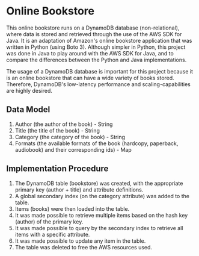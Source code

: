 # Online Bookstore
This online bookstore runs on a DynamoDB database (non-relational), where data is stored and retrieved through the 
use of the AWS SDK for Java. It is an adaptation of Amazon's online bookstore application 
that was written in Python (using Boto 3). Although simpler in Python, this project was done
in Java to play around with the AWS SDK for Java, and to compare the differences between
the Python and Java implementations.

The usage of a DynamoDB database is important for this project because it is an online 
bookstore that can have a wide variety of books stored. Therefore, DynamoDB's low-latency 
performance and scaling-capabilities are highly desired.

## Data Model
1. Author (the author of the book) - String
2. Title (the title of the book) - String
3. Category (the category of the book) - String
4. Formats (the available formats of the book (hardcopy, paperback, audiobook) and their corresponding ids) - Map

## Implementation Procedure
1. The DynamoDB table (bookstore) was created, with the appropriate primary key (author + title) and attribute definitions.
2. A global secondary index (on the category attribute) was added to the table.
3. Items (books) were then loaded into the table.
4. It was made possible to retrieve multiple items based on the hash key (author) of the primary key.
5. It was made possible to query by the secondary index to retrieve all items with a specific attribute.
6. It was made possible to update any item in the table.
7. The table was deleted to free the AWS resources used.
